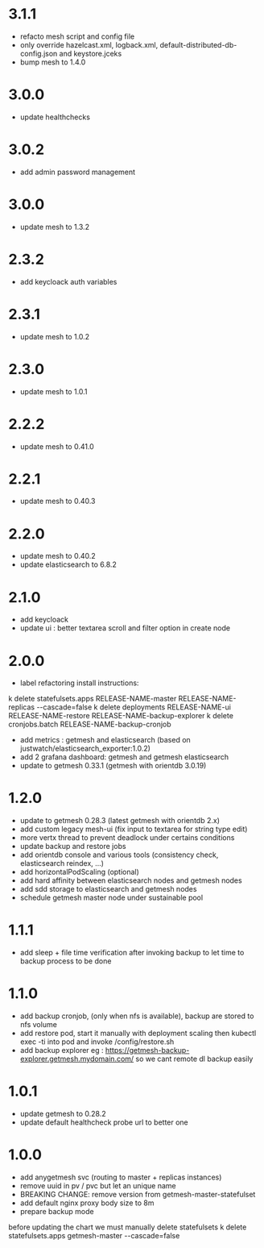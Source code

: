 # 3.1.1
* refacto mesh script and config file
* only override hazelcast.xml, logback.xml, default-distributed-db-config.json and keystore.jceks
* bump mesh to 1.4.0

# 3.0.0
* update healthchecks

# 3.0.2
* add admin password management

# 3.0.0
* update mesh to 1.3.2

# 2.3.2
* add keycloack auth variables

# 2.3.1
* update mesh to 1.0.2

# 2.3.0
* update mesh to 1.0.1

# 2.2.2
* update mesh to 0.41.0

# 2.2.1
* update mesh to 0.40.3

# 2.2.0
* update mesh to 0.40.2
* update elasticsearch to 6.8.2

# 2.1.0
* add keycloack
* update ui : better textarea scroll and filter option in create node

# 2.0.0
* label refactoring install instructions:

k delete statefulsets.apps RELEASE-NAME-master RELEASE-NAME-replicas --cascade=false
k delete deployments RELEASE-NAME-ui RELEASE-NAME-restore RELEASE-NAME-backup-explorer
k delete cronjobs.batch RELEASE-NAME-backup-cronjob

* add metrics : getmesh and elasticsearch (based on justwatch/elasticsearch_exporter:1.0.2)
* add 2 grafana dashboard: getmesh and getmesh elasticsearch
* update to getmesh 0.33.1 (getmesh with orientdb 3.0.19)

# 1.2.0
* update to getmesh 0.28.3 (latest getmesh with orientdb 2.x)
* add custom legacy mesh-ui (fix input to textarea for string type edit)
* more vertx thread to prevent deadlock under certains conditions
* update backup and restore jobs
* add orientdb console and various tools (consistency check, elasticsearch reindex, ...)
* add horizontalPodScaling (optional)
* add hard affinity between elasticsearch nodes and getmesh nodes
* add sdd storage to elasticsearch and getmesh nodes
* schedule getmesh master node under sustainable pool

# 1.1.1
* add sleep + file time verification after invoking backup to let time to backup process to be done

# 1.1.0
* add backup cronjob, (only when nfs is available), backup are stored to nfs volume
* add restore pod, start it manually with deployment scaling then kubectl exec -ti into pod and invoke /config/restore.sh
* add backup explorer eg : https://getmesh-backup-explorer.getmesh.mydomain.com/ so we cant remote dl backup easily

# 1.0.1
* update getmesh to 0.28.2
* update default healthcheck probe url to better one 

# 1.0.0

* add anygetmesh svc (routing to master + replicas instances)
* remove uuid in pv / pvc but let an unique name
* BREAKING CHANGE: remove version from getmesh-master-statefulset 
* add default nginx proxy body size to 8m
* prepare backup mode

before updating the chart we must manually delete statefulsets
k delete statefulsets.apps getmesh-master --cascade=false
